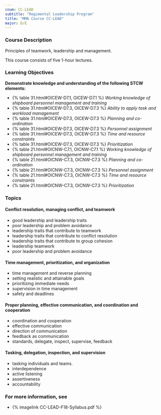 ```yaml
---
cnum: CC-LEAD
subtitle: "Regimental Leadership Program"
title: "MMA Course CC-LEAD"
major: D/E
---
```


### Course Description

Principles of teamwork, leadership and management.

This course consists of five 1-hour lectures.


### Learning Objectives

**Demonstrate knowledge and understanding of the following STCW elements:**

* {% table 31.html#OICEW-D7.1, OICEW-D7.1 %} *Working knowledge of shipboard personnel management and training*
* {% table 31.html#OICEW-D7.3, OICEW-D7.3 %} *Ability to apply task and workload management*
* {% table 31.html#OICEW-D7.3, OICEW-D7.3 %} *Planning and co-ordination*
* {% table 31.html#OICEW-D7.3, OICEW-D7.3 %} *Personnel assignment*
* {% table 31.html#OICEW-D7.3, OICEW-D7.3 %} *Time and resource constraints*
* {% table 31.html#OICEW-D7.3, OICEW-D7.3 %} *Prioritization*
* {% table 21.html#OICNW-C7.1, OICNW-C7.1 %} *Working knowledge of shipboard personnel management and training*
* {% table 21.html#OICNW-C7.3, OICNW-C7.3 %} *Planning and co-ordination*
* {% table 21.html#OICNW-C7.3, OICNW-C7.3 %} *Personnel assignment*
* {% table 21.html#OICNW-C7.3, OICNW-C7.3 %} *Time and resource constraints*
* {% table 21.html#OICNW-C7.3, OICNW-C7.3 %} *Prioritization*


### Topics

#### Conflict resolution, managing conflict, and teamwork

* good leadership and leadership traits
* poor leadership and problem avoidance
* leadership traits that contribute to teamwork
* leadership traits that contribute to conflict resolution
* leadership traits that contribute to group cohesion
* leadership teamwork
* poor leadership and problem avoidance

#### Time management, prioritization, and organization

* time management and reverse planning
* setting realistic and attainable goals
* prioritizing immediate needs
* supervision in time management
* safety and deadlines 

#### Proper planning, effective communication, and coordination and cooperation

* coordination and cooperation
* effective communication 
* direction of communication
* feedback as communication
* standards, delegate, inspect, supervise, feedback


#### Tasking, delegation, inspection, and supervision

* tasking individuals and teams.
* interdependence 
* active listening
* assertiveness
* accountability 



### For more information, see 

* {% imagelink CC-LEAD-F18-Syllabus.pdf %} 



